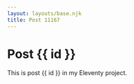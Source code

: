 ```yaml
---
layout: layouts/base.njk
title: Post 11167
---
```


# Post {{ id }}

This is post {{ id }} in my Eleventy project.
